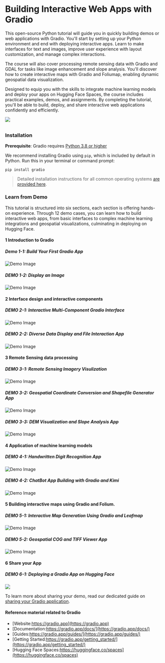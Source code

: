 # Building Interactive Web Apps with Gradio

This open-source Python tutorial will guide you in quickly building demos or web applications with Gradio. You'll start by setting up your Python environment and end with deploying interactive apps. Learn to make interfaces for text and images, improve user experience with layout customization, and manage complex interactions.

The course will also cover processing remote sensing data with Gradio and GDAL for tasks like image enhancement and slope analysis. You'll discover how to create interactive maps with Gradio and Foliumap, enabling dynamic geospatial data visualization.

Designed to equip you with the skills to integrate machine learning models and deploy your apps on Hugging Face Spaces, the course includes practical examples, demos, and assignments. By completing the tutorial, you'll be able to build, deploy, and share interactive web applications confidently and efficiently.


<img src="https://huggingface.co/datasets/huggingface/documentation-images/resolve/main/gradio-guides/lcm-screenshot-3.gif" style="padding-bottom: 10px">


### Installation

**Prerequisite**: Gradio requires [Python 3.8 or higher](https://www.python.org/downloads/)


We recommend installing Gradio using `pip`, which is included by default in Python. Run this in your terminal or command prompt:

```
pip install gradio
```


> 
 >Detailed installation instructions for all common operating systems <a href="https://www.gradio.app/main/guides/installing-gradio-in-a-virtual-environment">are provided here</a>. 

### Learn from Demo

This tutorial is structured into six sections, each section is offering hands-on experience. Through 12 demo cases, you can learn how to build interactive web apps, from basic interfaces to complex machine learning integrations and geospatial visualizations, culminating in deploying on Hugging Face.

#### 1 Introduction to Gradio
##### Demo 1-1: Build Your First Gradio App

<img src="https://dunazo.oss-cn-beijing.aliyuncs.com/blog/demo1-1.gif" alt="Demo Image" class="center-image"/>

##### DEMO 1-2: Display an Image

<img src="https://dunazo.oss-cn-beijing.aliyuncs.com/blog/demo1-2.gif" alt="Demo Image" class="center-image"/>

#### 2 Interface design and interactive components
##### DEMO 2-1: Interactive Multi-Component Gradio Interface

<img src="https://dunazo.oss-cn-beijing.aliyuncs.com/blog/demo2-1.gif" alt="Demo Image" class="center-image"/>

##### DEMO 2-2: Diverse Data Display and File Interaction App

<img src="https://dunazo.oss-cn-beijing.aliyuncs.com/blog/demo2-2.gif" alt="Demo Image" class="center-image"/>

#### 3 Remote Sensing data processing
##### DEMO 3-1: Remote Sensing Imagery Visulization

<img src="https://dunazo.oss-cn-beijing.aliyuncs.com/blog/demo3-1.gif" alt="Demo Image" class="center-image"/>

##### DEMO 3-2: Geospatial Coordinate Conversion and Shapefile Generator App

<img src="https://dunazo.oss-cn-beijing.aliyuncs.com/blog/demo3-2.gif" alt="Demo Image" class="center-image"/>

##### DEMO 3-3: DEM Visualization and Slope Analysis App

<img src="https://dunazo.oss-cn-beijing.aliyuncs.com/blog/demo3-3.gif" alt="Demo Image" class="center-image"/>

#### 4 Application of machine learning models
##### DEMO 4-1: Handwritten Digit Recognition App

<img src="https://dunazo.oss-cn-beijing.aliyuncs.com/blog/demo4-1.gif" alt="Demo Image" class="center-image"/>

##### DEMO 4-2: ChatBot App Building with Gradio and Kimi

<img src="https://dunazo.oss-cn-beijing.aliyuncs.com/blog/demo4-2.gif" alt="Demo Image" class="center-image"/>

#### 5 Building interactive maps using Gradio and Folium.
##### DEMO 5-1: Interactive Map Generation Using Gradio and Leafmap

<img src="https://dunazo.oss-cn-beijing.aliyuncs.com/blog/demo5-1.gif" alt="Demo Image" class="center-image"/>

##### DEMO 5-2: Geospatial COG and TIFF Viewer App

<img src="https://dunazo.oss-cn-beijing.aliyuncs.com/blog/demo5-2.gif" alt="Demo Image" class="center-image"/>

#### 6 Share your App
##### DEMO 6-1: Deploying a Gradio App on Hugging Face 

<img src="https://dunazo.oss-cn-beijing.aliyuncs.com/blog/build)web_app_in_HF.gif"/>

To learn more about sharing your demo, read our dedicated guide on [sharing your Gradio application](https://www.gradio.app/guides/sharing-your-app).


#### Reference material related to Gradio

- [Website:https://gradio.app](https://gradio.app)
- [Documentation:https://gradio.app/docs/](https://gradio.app/docs/)
- [Guides:https://gradio.app/guides/](https://gradio.app/guides/)
- [Getting Started:https://gradio.app/getting_started/](https://gradio.app/getting_started/)
- [Hugging Face Spaces:https://huggingface.co/spaces](https://huggingface.co/spaces)


